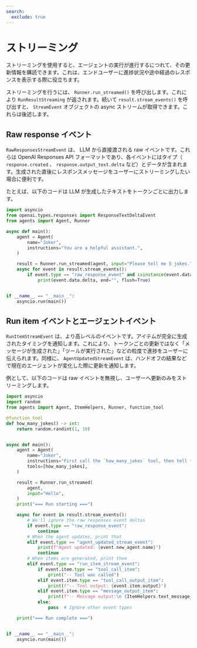 ```yaml
---
search:
  exclude: true
---
```

# ストリーミング

ストリーミングを使用すると、エージェントの実行が進行するにつれて、その更新情報を購読できます。これは、エンドユーザーに進捗状況や途中経過のレスポンスを表示する際に役立ちます。

ストリーミングを行うには、 `Runner.run_streamed()` を呼び出します。これにより `RunResultStreaming` が返されます。続いて `result.stream_events()` を呼び出すと、 `StreamEvent` オブジェクトの async ストリームが取得できます。これらは後述します。

## Raw response イベント

`RawResponsesStreamEvent` は、 LLM から直接渡される raw イベントです。これらは OpenAI Responses API フォーマットであり、各イベントにはタイプ（ `response.created` 、 `response.output_text.delta` など）とデータが含まれます。生成された直後にレスポンスメッセージをユーザーにストリーミングしたい場合に便利です。

たとえば、以下のコードは LLM が生成したテキストをトークンごとに出力します。

```python
import asyncio
from openai.types.responses import ResponseTextDeltaEvent
from agents import Agent, Runner

async def main():
    agent = Agent(
        name="Joker",
        instructions="You are a helpful assistant.",
    )

    result = Runner.run_streamed(agent, input="Please tell me 5 jokes.")
    async for event in result.stream_events():
        if event.type == "raw_response_event" and isinstance(event.data, ResponseTextDeltaEvent):
            print(event.data.delta, end="", flush=True)


if __name__ == "__main__":
    asyncio.run(main())
```

## Run item イベントとエージェントイベント

`RunItemStreamEvent` は、より高レベルのイベントです。アイテムが完全に生成されたタイミングを通知します。これにより、トークンごとの更新ではなく「メッセージが生成された」「ツールが実行された」などの粒度で進捗をユーザーに伝えられます。同様に、 `AgentUpdatedStreamEvent` は、ハンドオフの結果などで現在のエージェントが変化した際に更新を通知します。

例として、以下のコードは raw イベントを無視し、ユーザーへ更新のみをストリーミングします。

```python
import asyncio
import random
from agents import Agent, ItemHelpers, Runner, function_tool

@function_tool
def how_many_jokes() -> int:
    return random.randint(1, 10)


async def main():
    agent = Agent(
        name="Joker",
        instructions="First call the `how_many_jokes` tool, then tell that many jokes.",
        tools=[how_many_jokes],
    )

    result = Runner.run_streamed(
        agent,
        input="Hello",
    )
    print("=== Run starting ===")

    async for event in result.stream_events():
        # We'll ignore the raw responses event deltas
        if event.type == "raw_response_event":
            continue
        # When the agent updates, print that
        elif event.type == "agent_updated_stream_event":
            print(f"Agent updated: {event.new_agent.name}")
            continue
        # When items are generated, print them
        elif event.type == "run_item_stream_event":
            if event.item.type == "tool_call_item":
                print("-- Tool was called")
            elif event.item.type == "tool_call_output_item":
                print(f"-- Tool output: {event.item.output}")
            elif event.item.type == "message_output_item":
                print(f"-- Message output:\n {ItemHelpers.text_message_output(event.item)}")
            else:
                pass  # Ignore other event types

    print("=== Run complete ===")


if __name__ == "__main__":
    asyncio.run(main())
```